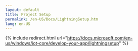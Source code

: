 ```yaml
---
layout: default
title: Project Setup
permalink: /en-US/Docs/LightningSetup.htm
lang: en-US
---
```

{% include redirect.html url="https://docs.microsoft.com/en-us/windows/iot-core/develop-your-app/lightningsetup" %}
